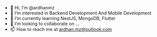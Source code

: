 - 👋 Hi, I’m @ardhanmz
- 👀 I’m interested in Backend Development And Mobile Development
- 🌱 I’m currently learning NestJS, MongoDB, Flutter
- 💞️ I’m looking to collaborate on ...
- 📫 How to reach me at ardhan.mz@outlook.com

<!---
ardhanmz/ardhanmz is a ✨ special ✨ repository because its `README.md` (this file) appears on your GitHub profile.
You can click the Preview link to take a look at your changes.
--->
